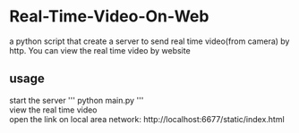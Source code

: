 # Real-Time-Video-On-Web  
a python script that create a server to send real time video(from camera) by http. You can view the real time video by website
## usage  
start the server
'''
python main.py
'''  
view the real time video  
open the link on local area network: http://localhost:6677/static/index.html